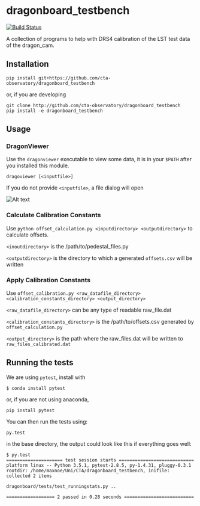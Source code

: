 # dragonboard_testbench
[![Build Status](https://travis-ci.org/cta-observatory/dragonboard_testbench.svg?branch=master)](https://travis-ci.org/cta-observatory/dragonboard_testbench)

A collection of programs to help with DRS4 calibration of the LST test data of the dragon_cam.


## Installation

`pip install git+https://github.com/cta-observatory/dragonboard_testbench`

or, if you are developing

```
git clone http://github.com/cta-observatory/dragonboard_testbench
pip install -e dragonboard_testbench
```

## Usage


### DragonViewer

Use the `dragonviewer` executable to view some data, it is in your `$PATH` after
you installed this module.

`dragoviewer [<inputfile>]`

If you do not provide `<inputfile>`, a file dialog will open

![Alt text](/dragonviewer.png?raw=true "Optional Title")

### Calculate Calibration Constants

Use `python offset_calculation.py <inputdirectory> <outputdirectory>` to calculate offsets.

`<inoutdirectory>` is the /path/to/pedestal_files.py

`<outputdirectory>` is the directory to which a generated `offsets.csv` will be written

### Apply Calibration Constants

Use `offset_calibration.py <raw_datafile_directory> <calibration_constants_directory> <output_directory>`

`<raw_datafile_directory>` can be any type of readable raw_file.dat 

`<calibration_constants_directory>` is the /path/to/offsets.csv generated by `offset_calculation.py`

`<output_directory>` is the path where the raw_files.dat will be written to `raw_files_calibrated.dat`


## Running the tests

We are using `pytest`, install with

```
$ conda install pytest
```
or, if you are not using anaconda,
```
pip install pytest
```

You can then run the tests using:

```
py.test
```

in the base directory, the output could look like this if everything goes well:

```
$ py.test
===================== test session starts ============================
platform linux -- Python 3.5.1, pytest-2.8.5, py-1.4.31, pluggy-0.3.1
rootdir: /home/maxnoe/Uni/CTA/dragonboard_testbench, inifile: 
collected 2 items 

dragonboard/tests/test_runningstats.py ..

================== 2 passed in 0.28 seconds ==========================
```



